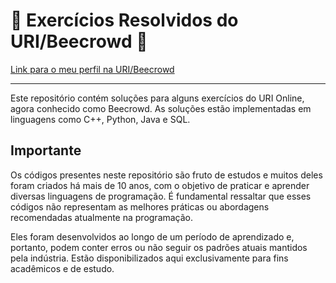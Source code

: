 # 🐝 Exercícios Resolvidos do URI/Beecrowd 🐝

[Link para o meu perfil na URI/Beecrowd](https://www.beecrowd.com.br/judge/pt/profile/70454)

---

Este repositório contém soluções para alguns exercícios do URI Online, agora conhecido como Beecrowd.
As soluções estão implementadas em linguagens como C++, Python, Java e SQL.

## Importante

Os códigos presentes neste repositório são fruto de estudos e muitos deles foram criados há mais de 10 anos, com o
objetivo de praticar e aprender diversas linguagens de programação. É fundamental ressaltar que esses códigos não
representam as melhores práticas ou abordagens recomendadas atualmente na programação.

Eles foram desenvolvidos ao longo de um período de aprendizado e, portanto, podem conter erros ou não seguir os padrões
atuais mantidos pela indústria. Estão disponibilizados aqui exclusivamente para fins acadêmicos e de estudo.